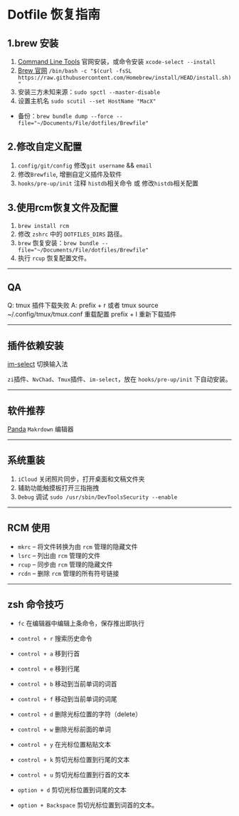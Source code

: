 # Dotfile 恢复指南

## 1.brew 安装

1. [Command Line Tools](https://developer.apple.com/download/all/?q=Command) 官网安装，或命令安装 `xcode-select --install`
2. [Brew 官网](https://brew.sh/index_zh-cn) `/bin/bash -c "$(curl -fsSL https://raw.githubusercontent.com/Homebrew/install/HEAD/install.sh)"`
4. 安装三方未知来源：`sudo spctl --master-disable`
5. 设置主机名 `sudo scutil --set HostName "MacX"`

* 备份：`brew bundle dump --force --file="~/Documents/File/dotfiles/Brewfile"`

## 2.修改自定义配置

1. `config/git/config` 修改`git username` && `email`
2. 修改`Brewfile`, 增删自定义插件及软件
3. `hooks/pre-up/init` 注释 `histdb`相关命令 或 修改`histdb`相关配置


## 3.使用rcm恢复文件及配置
1. `brew install rcm`
2. 修改 `zshrc` 中的 `DOTFILES_DIRS` 路径。
3. `brew` 恢复安装：`brew bundle --file="~/Documents/File/dotfiles/Brewfile"`
4. 执行 `rcup` 恢复配置文件。

---

## QA
Q: tmux 插件下载失败
A: prefix + r 或者 tmux source ~/.config/tmux/tmux.conf 重载配置
   prefix + I 重新下载插件

---
## 插件依赖安装

[im-select](https://github.com/daipeihust/im-select/tree/master/im-select-mac/out) 切换输入法

`zi`插件、`NvChad`、`Tmux`插件、`im-select`，放在 `hooks/pre-up/init` 下自动安装。

---
## 软件推荐
[Panda](https://bear.app/cn/alpha/) `Makrdown` 编辑器

---

## 系统重装

1. `iCloud` 关闭照片同步，打开桌面和文稿文件夹
2. 辅助功能触摸板打开三指拖拽
3. `Debug` 调试 `sudo /usr/sbin/DevToolsSecurity --enable`
---

## RCM 使用

- `mkrc` – 将文件转换为由 `rcm` 管理的隐藏文件
- `lsrc` – 列出由 `rcm` 管理的文件
- `rcup` – 同步由 `rcm` 管理的隐藏文件
- `rcdn` – 删除 `rcm`  管理的所有符号链接
---

## zsh 命令技巧

* `fc` 在编辑器中编辑上条命令，保存推出即执行

* `control + r` 搜索历史命令
* `control + a` 移到行首
* `control + e` 移到行尾
* `control + b` 移动到当前单词的词首
* `control + f` 移动到当前单词的词尾
* `control + d` 删除光标位置的字符（delete）
* `control + w` 删除光标前面的单词
* `control + y` 在光标位置粘贴文本
* `control + k` 剪切光标位置到行尾的文本
* `control + u` 剪切光标位置到行首的文本
* `option + d` 剪切光标位置到词尾的文本
* `option + Backspace` 剪切光标位置到词首的文本。
